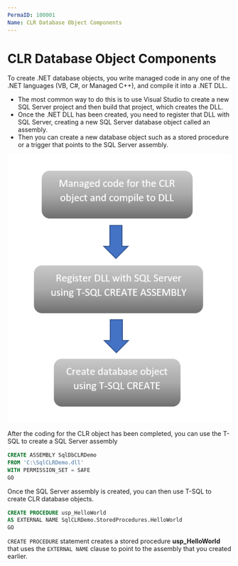 ```yaml
---
PermaID: 100001
Name: CLR Database Object Components
---
```


# CLR Database Object Components

To create .NET database objects, you write managed code in any one of the .NET languages (VB, C#, or Managed C++), and compile it into a .NET DLL. 

 - The most common way to do this is to use Visual Studio to create a new SQL Server project and then build that project, which creates the DLL. 
 - Once the .NET DLL has been created, you need to register that DLL with SQL Server, creating a new SQL Server database object called an assembly.  
 - Then you can create a new database object such as a stored procedure or a trigger that points to the SQL Server assembly.

<img src="images/clr-database-object-components.png" alt="CLR database object components">

After the coding for the CLR object has been completed, you can use the T-SQL to create a SQL Server assembly

```sql
CREATE ASSEMBLY SqlDbCLRDemo 
FROM 'C:\SqlCLRDemo.dll' 
WITH PERMISSION_SET = SAFE
GO
```

Once the SQL Server assembly is created, you can then use T-SQL to create CLR database objects.

```sql
CREATE PROCEDURE usp_HelloWorld
AS EXTERNAL NAME SqlCLRDemo.StoredProcedures.HelloWorld
GO
```

`CREATE PROCEDURE` statement creates a stored procedure **usp_HelloWorld** that uses the `EXTERNAL NAME` clause to point to the assembly that you created earlier.

